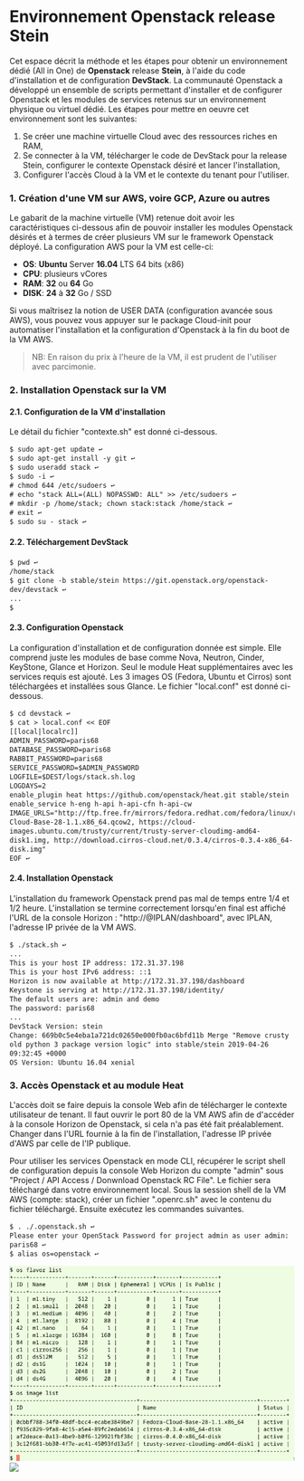 # Environnement Openstack release Stein
Cet espace décrit la méthode et les étapes pour obtenir un environnement dédié (All in One) de **Openstack** release **Stein**, à l'aide du code d'installation et de configuration **DevStack**. La communauté Openstack a développé un ensemble de scripts permettant d'installer et de configurer Openstack et les modules de services retenus sur un environnement physique ou virtuel dédié. Les étapes pour mettre en oeuvre cet environnement sont les suivantes:

 1. Se créer une machine virtuelle Cloud avec des ressources riches en RAM,
 2. Se connecter à la VM, télécharger le code de DevStack pour la release Stein, configurer le contexte Openstack désiré et lancer l'installation,
 3. Configurer l'accès Cloud à la VM et le contexte du tenant pour l'utiliser.

 ### 1. Création d'une VM sur AWS, voire GCP, Azure ou autres
 Le gabarit de la machine virtuelle (VM) retenue doit avoir les caractéristiques ci-dessous afin de pouvoir installer les modules Openstack désirés et à termes de créer plusieurs VM sur le framework Openstack déployé. La configuration AWS pour la VM est celle-ci:
 
 - **OS**: **Ubuntu** Server **16.04** LTS 64 bits (x86)
 - **CPU**:  plusieurs vCores
 - **RAM**: **32** ou **64** Go
 - **DISK**:  **24** à **32** Go / SSD

Si vous maîtrisez la notion de USER DATA (configuration avancée sous AWS), vous pouvez vous appuyer sur le package Cloud-init pour automatiser l'installation et la configuration d'Openstack à la fin du boot de la VM AWS.
 
> NB: En raison du prix à l'heure de la VM, il est prudent de l'utiliser avec parcimonie.

 ### 2. Installation Openstack sur la VM
 #### 2.1. Configuration de la VM d'installation
 Le détail du fichier "contexte.sh" est donné ci-dessous.
 
    $ sudo apt-get update ↩
    $ sudo apt-get install -y git ↩
    $ sudo useradd stack ↩
    $ sudo -i ↩
    # chmod 644 /etc/sudoers ↩
    # echo "stack ALL=(ALL) NOPASSWD: ALL" >> /etc/sudoers ↩
    # mkdir -p /home/stack; chown stack:stack /home/stack ↩
    # exit ↩
    $ sudo su - stack ↩

 #### 2.2. Téléchargement DevStack
  
    $ pwd ↩
    /home/stack
    $ git clone -b stable/stein https://git.openstack.org/openstack-dev/devstack ↩
    ...
    $

 #### 2.3. Configuration Openstack
 La configuration d'installation et de configuration donnée est simple. Elle comprend juste les modules de base comme Nova, Neutron, Cinder, KeyStone, Glance et Horizon. Seul le module Heat supplémentaires avec les services requis est ajouté. Les 3 images OS (Fedora, Ubuntu et Cirros) sont téléchargées et installées sous Glance. Le fichier "local.conf" est donné ci-dessous.

    $ cd devstack ↩
    $ cat > local.conf << EOF
    [[local|localrc]]
    ADMIN_PASSWORD=paris68
    DATABASE_PASSWORD=paris68
    RABBIT_PASSWORD=paris68
    SERVICE_PASSWORD=$ADMIN_PASSWORD
    LOGFILE=$DEST/logs/stack.sh.log
    LOGDAYS=2
    enable_plugin heat https://github.com/openstack/heat.git stable/stein
    enable_service h-eng h-api h-api-cfn h-api-cw
    IMAGE_URLS="http://ftp.free.fr/mirrors/fedora.redhat.com/fedora/linux/releases/28/Cloud/x86_64/images/Fedora-Cloud-Base-28-1.1.x86_64.qcow2, https://cloud-images.ubuntu.com/trusty/current/trusty-server-cloudimg-amd64-disk1.img, http://download.cirros-cloud.net/0.3.4/cirros-0.3.4-x86_64-disk.img"
    EOF ↩ 
 
 #### 2.4. Installation Openstack
 L'installation du framework Openstack prend pas mal de temps entre 1/4 et 1/2 heure. L'installation se termine correctement lorsqu'en final est affiché l'URL de la console Horizon : "http://@IPLAN/dashboard", avec IPLAN, l'adresse IP privée de la VM AWS. 

    $ ./stack.sh ↩ 
    ...
    This is your host IP address: 172.31.37.198
    This is your host IPv6 address: ::1
    Horizon is now available at http://172.31.37.198/dashboard
    Keystone is serving at http://172.31.37.198/identity/
    The default users are: admin and demo
    The password: paris68
    ...
    DevStack Version: stein
    Change: 669b0c5e4eba1a721dc02650e000fb0ac6bfd11b Merge "Remove crusty old python 3 package version logic" into stable/stein 2019-04-26 09:32:45 +0000
    OS Version: Ubuntu 16.04 xenial

 ### 3. Accès Openstack et au module Heat
 L'accès doit se faire depuis la console Web afin de télécharger le contexte utilisateur de tenant. Il faut ouvrir le port 80 de la VM AWS afin de d'accéder à la console Horizon de Openstack, si cela n'a pas été fait préalablement. Changer dans l'URL fournie à la fin de l'installation, l'adresse IP privée d'AWS par celle de l'IP publique. 

Pour utiliser les services Openstack en mode CLI, récupérer le script shell de configuration depuis la console Web Horizon du compte "admin" sous "Project / API Access / Donwnload Openstack RC File". Le fichier sera téléchargé dans votre environnement local. Sous la session shell de la VM AWS (compte: stack), créer un fichier ".openrc.sh" avec le contenu du fichier téléchargé. Ensuite exécutez les commandes suivantes.

    $ . ./.openstack.sh ↩ 
    Please enter your OpenStack Password for project admin as user admin: paris68 ↩
    $ alias os=openstack ↩
![ ](images/os-flavor-list.png " ")
<img src="https://drive.google.com/drive/u/0/folders/1lXoDnguChnHmjMN8tDM6GHk5J6pU4SWN"/>

 



 
<!--stackedit_data:
eyJoaXN0b3J5IjpbLTQ2Mzg5MTE0OSwtMzA1OTk4MDIyLC01Nj
k3NTc4ODQsMTk0MzQ2NzQ0LC04MTI2MDgzNjgsMzEzNDYxNjMy
LDU0MjEwMjAzMywtMTgyNzM3NzQ4NiwyOTg1MzA0NTMsLTE3ND
kwMzY3MjcsOTcxMjY1MzAwLC0xODQwOTczNTc2LDIwMzMwNjEx
NzcsLTEwMzU0OTAzNjYsMjMzODU3NzZdfQ==
-->